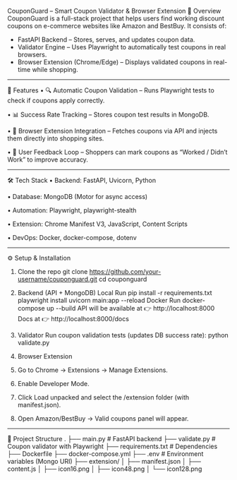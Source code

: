 CouponGuard – Smart Coupon Validator & Browser Extension
📌 Overview
CouponGuard is a full-stack project that helps users find working discount coupons on e-commerce websites like Amazon and BestBuy.
It consists of:
- FastAPI Backend – Stores, serves, and updates coupon data.
- Validator Engine – Uses Playwright to automatically test coupons in real browsers.
- Browser Extension (Chrome/Edge) – Displays validated coupons in real-time while shopping.
________________________________________
🚀 Features
•	🔍 Automatic Coupon Validation – Runs Playwright tests to check if coupons apply correctly.

•	📊 Success Rate Tracking – Stores coupon test results in MongoDB.

•	🧙 Browser Extension Integration – Fetches coupons via API and injects them directly into shopping sites.

•	💬 User Feedback Loop – Shoppers can mark coupons as “Worked / Didn’t Work” to improve accuracy.
________________________________________
🛠️ Tech Stack
•	Backend: FastAPI, Uvicorn, Python

•	Database: MongoDB (Motor for async access)

•	Automation: Playwright, playwright-stealth

•	Extension: Chrome Manifest V3, JavaScript, Content Scripts

•	DevOps: Docker, docker-compose, dotenv
________________________________________
⚙️ Setup & Installation
1. Clone the repo
git clone https://github.com/your-username/couponguard.git
cd couponguard
2. Backend (API + MongoDB)
Local Run
pip install -r requirements.txt
playwright install
uvicorn main:app --reload
Docker Run
docker-compose up --build
API will be available at 👉 http://localhost:8000
Docs at 👉 http://localhost:8000/docs
3. Validator
Run coupon validation tests (updates DB success rate):
python validate.py
4. Browser Extension
1.	Go to Chrome → Extensions → Manage Extensions.

2.	Enable Developer Mode.

3.	Click Load unpacked and select the /extension folder (with manifest.json).

4.	Open Amazon/BestBuy → Valid coupons panel will appear.
________________________________________
📂 Project Structure
.
├── main.py             # FastAPI backend
├── validate.py         # Coupon validator with Playwright
├── requirements.txt    # Dependencies
├── Dockerfile
├── docker-compose.yml
├── .env                # Environment variables (Mongo URI)
├── extension/
│   ├── manifest.json
│   ├── content.js
│   ├── icon16.png
│   ├── icon48.png
│   └── icon128.png
